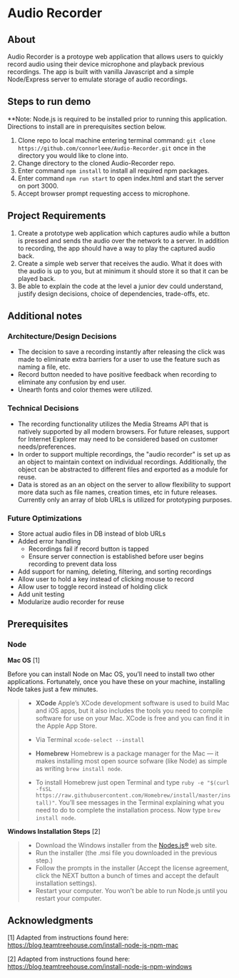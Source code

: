 # Audio Recorder

## About
Audio Recorder is a protoype web application that allows users to quickly record audio using their device microphone and playback previous recordings. The app is built with vanilla Javascript and a simple Node/Express server to emulate storage of audio recordings. 

## Steps to run demo
**Note: Node.js is required to be installed prior to running this application. Directions to install are in prerequisites section below.

1. Clone repo to local machine entering terminal command: `git clone https://github.com/connorleee/Audio-Recorder.git` once in the directory you would like to clone into.
2. Change directory to the cloned Audio-Recorder repo.
3. Enter command `npm install` to install all required npm packages.
4. Enter command `npm run start` to open index.html and start the server on port 3000.
5. Accept browser prompt requesting access to microphone.

## Project Requirements
1. Create a prototype web application which captures audio while a button is pressed and sends
the audio over the network to a server. In addition to recording, the app should have a way to
play the captured audio back.
2. Create a simple web server that receives the audio. What it does with the audio is up to you,
but at minimum it should store it so that it can be played back.
3. Be able to explain the code at the level a junior dev could understand, justify design
decisions, choice of dependencies, trade-offs, etc.

## Additional notes
### Architecture/Design Decisions
- The decision to save a recording instantly after releasing the click was made to eliminate extra barriers for a user to use the feature such as naming a file, etc. 
- Record button needed to have positive feedback when recording to eliminate any confusion by end user.
- Unearth fonts and color themes were utilized.

### Technical Decisions
- The recording functionality utilizes the Media Streams API that is natively supported by all modern browsers. For future releases, support for Internet Explorer may need to be considered based on customer needs/preferences.
- In order to support multiple recordings, the "audio recorder" is set up as an object to maintain context on individual recordings. Additionally, the object can be abstracted to different files and exported as a module for reuse.
- Data is stored as an an object on the server to allow flexibility to support more data such as file names, creation times, etc in future releases. Currently only an array of blob URLs is utilized for prototyping purposes.

### Future Optimizations
- Store actual audio files in DB instead of blob URLs
- Added error handling 
  - Recordings fail if record button is tapped
  - Ensure server connection is established before user begins recording to prevent data loss
- Add support for naming, deleting, filtering, and sorting recordings
- Allow user to hold a key instead of clicking mouse to record
- Allow user to toggle record instead of holding click
- Add unit testing
- Modularize audio recorder for reuse

## Prerequisites
### Node
 
**Mac OS** [1]

Before you can install Node on Mac OS, you’ll need to install two other applications. Fortunately, once you have these on your machine, installing Node takes just a few minutes.

> - **XCode** Apple’s XCode development software is used to build Mac and iOS apps, but it also includes the tools you need to compile software for use on your Mac. XCode is free and you can find it in the Apple App Store.
> 
> - Via Terminal `xcode-select --install`
> 
> - **Homebrew** Homebrew is a package manager for the Mac — it makes installing most open source sofware (like Node) as simple as writing `brew install node`.
> - To install Homebrew just open Terminal and type `ruby -e "$(curl -fsSL https://raw.githubusercontent.com/Homebrew/install/master/install)"`. You’ll see messages in the Terminal explaining what you need to do to complete the installation process. Now type `brew install node`.

**Windows Installation Steps** [2]
> - Download the Windows installer from the [Nodes.js®](http://nodejs.org/) web site.
> - Run the installer (the .msi file you downloaded in the previous step.)
> - Follow the prompts in the installer (Accept the license agreement, click the NEXT button a bunch of times and accept the default installation settings).
> - Restart your computer. You won’t be able to run Node.js until you restart your computer.

## Acknowledgments

[1] Adapted from instructions found here: <a href="https://blog.teamtreehouse.com/install-node-js-npm-mac" target="_blank">https://blog.teamtreehouse.com/install-node-js-npm-mac</a>

[2] Adapted from instructions found here: <a href="https://blog.teamtreehouse.com/install-node-js-npm-windows" target="_blank">https://blog.teamtreehouse.com/install-node-js-npm-windows</a>

